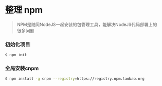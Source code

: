 # 整理 npm
> NPM是随同NodeJS一起安装的包管理工具，能解决NodeJS代码部署上的很多问题

### 初始化项目
``` bash
$ npm init
```

### 全局安装cnpm
``` bash
$ npm install -g cnpm --registry=https://registry.npm.taobao.org
```